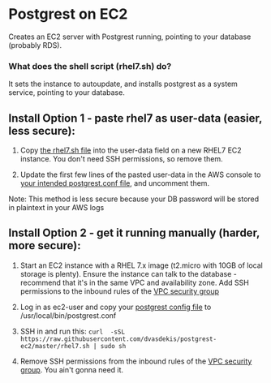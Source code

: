 # Postgrest on EC2
Creates an EC2 server with Postgrest running, pointing to your database (probably RDS).

### What does the shell script (rhel7.sh) do?
It sets the instance to autoupdate, and installs postgrest as a system service, pointing to your database.


## Install Option 1 - paste rhel7 as user-data (easier, less secure):

1. Copy [the rhel7.sh file](https://raw.githubusercontent.com/dvasdekis/postgrest-ec2/master/rhel7.sh) into the user-data field on a new RHEL7 EC2 instance. You don't need SSH permissions, so remove them.

2. Update the first few lines of the pasted user-data in the AWS console to [your intended postgrest.conf file](https://postgrest.org/en/v5.2/install.html#configuration), and uncomment them.

Note: This method is less secure because your DB password will be stored in plaintext in your AWS logs

## Install Option 2 - get it running manually (harder, more secure):

1. Start an EC2 instance with a RHEL 7.x image (t2.micro with 10GB of local storage is plenty). 
    Ensure the instance can talk to the database - recommend that it's in the same VPC and availability zone.
    Add SSH permissions to the inbound rules of the [VPC security group](https://docs.aws.amazon.com/vpc/latest/userguide/VPC_SecurityGroups.html)

2. Log in as ec2-user and copy your [postgrest config file](https://postgrest.org/en/v5.2/install.html#configuration) to /usr/local/bin/postgrest.conf

3. SSH in and run this:
`curl  -sSL https://raw.githubusercontent.com/dvasdekis/postgrest-ec2/master/rhel7.sh | sudo sh`

4. Remove SSH permissions from the inbound rules of the [VPC security group](https://docs.aws.amazon.com/vpc/latest/userguide/VPC_SecurityGroups.html). You ain't gonna need it.

